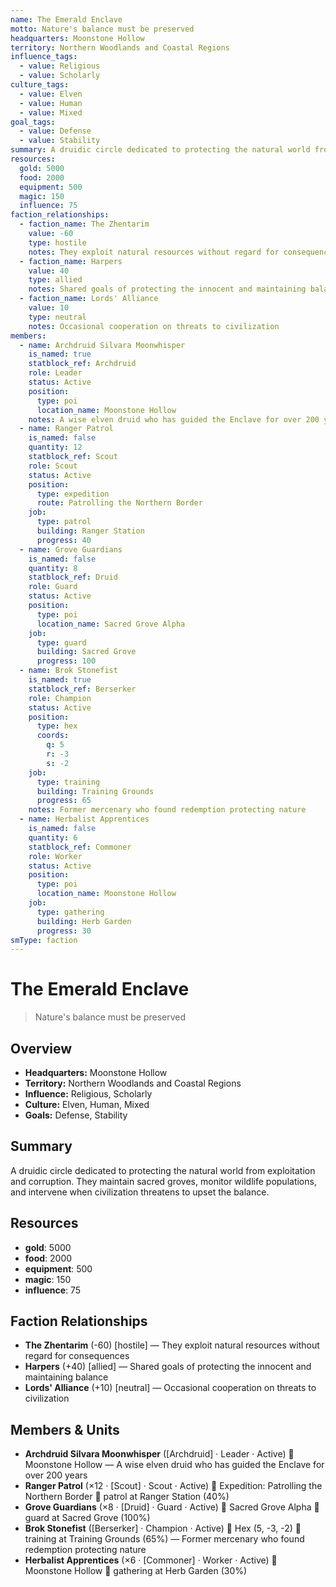 ```yaml
---
name: The Emerald Enclave
motto: Nature's balance must be preserved
headquarters: Moonstone Hollow
territory: Northern Woodlands and Coastal Regions
influence_tags:
  - value: Religious
  - value: Scholarly
culture_tags:
  - value: Elven
  - value: Human
  - value: Mixed
goal_tags:
  - value: Defense
  - value: Stability
summary: A druidic circle dedicated to protecting the natural world from exploitation and corruption. They maintain sacred groves, monitor wildlife populations, and intervene when civilization threatens to upset the balance.
resources:
  gold: 5000
  food: 2000
  equipment: 500
  magic: 150
  influence: 75
faction_relationships:
  - faction_name: The Zhentarim
    value: -60
    type: hostile
    notes: They exploit natural resources without regard for consequences
  - faction_name: Harpers
    value: 40
    type: allied
    notes: Shared goals of protecting the innocent and maintaining balance
  - faction_name: Lords' Alliance
    value: 10
    type: neutral
    notes: Occasional cooperation on threats to civilization
members:
  - name: Archdruid Silvara Moonwhisper
    is_named: true
    statblock_ref: Archdruid
    role: Leader
    status: Active
    position:
      type: poi
      location_name: Moonstone Hollow
    notes: A wise elven druid who has guided the Enclave for over 200 years
  - name: Ranger Patrol
    is_named: false
    quantity: 12
    statblock_ref: Scout
    role: Scout
    status: Active
    position:
      type: expedition
      route: Patrolling the Northern Border
    job:
      type: patrol
      building: Ranger Station
      progress: 40
  - name: Grove Guardians
    is_named: false
    quantity: 8
    statblock_ref: Druid
    role: Guard
    status: Active
    position:
      type: poi
      location_name: Sacred Grove Alpha
    job:
      type: guard
      building: Sacred Grove
      progress: 100
  - name: Brok Stonefist
    is_named: true
    statblock_ref: Berserker
    role: Champion
    status: Active
    position:
      type: hex
      coords:
        q: 5
        r: -3
        s: -2
    job:
      type: training
      building: Training Grounds
      progress: 65
    notes: Former mercenary who found redemption protecting nature
  - name: Herbalist Apprentices
    is_named: false
    quantity: 6
    statblock_ref: Commoner
    role: Worker
    status: Active
    position:
      type: poi
      location_name: Moonstone Hollow
    job:
      type: gathering
      building: Herb Garden
      progress: 30
smType: faction
---
```


# The Emerald Enclave

> Nature's balance must be preserved

## Overview
- **Headquarters:** Moonstone Hollow
- **Territory:** Northern Woodlands and Coastal Regions
- **Influence:** Religious, Scholarly
- **Culture:** Elven, Human, Mixed
- **Goals:** Defense, Stability

## Summary
A druidic circle dedicated to protecting the natural world from exploitation and corruption. They maintain sacred groves, monitor wildlife populations, and intervene when civilization threatens to upset the balance.

## Resources
- **gold**: 5000
- **food**: 2000
- **equipment**: 500
- **magic**: 150
- **influence**: 75

## Faction Relationships

- **The Zhentarim** (-60) [hostile] — They exploit natural resources without regard for consequences
- **Harpers** (+40) [allied] — Shared goals of protecting the innocent and maintaining balance
- **Lords' Alliance** (+10) [neutral] — Occasional cooperation on threats to civilization

## Members & Units

- **Archdruid Silvara Moonwhisper** ([Archdruid] · Leader · Active) 📍 Moonstone Hollow — A wise elven druid who has guided the Enclave for over 200 years
- **Ranger Patrol** (×12 · [Scout] · Scout · Active) 📍 Expedition: Patrolling the Northern Border 💼 patrol at Ranger Station (40%)
- **Grove Guardians** (×8 · [Druid] · Guard · Active) 📍 Sacred Grove Alpha 💼 guard at Sacred Grove (100%)
- **Brok Stonefist** ([Berserker] · Champion · Active) 📍 Hex (5, -3, -2) 💼 training at Training Grounds (65%) — Former mercenary who found redemption protecting nature
- **Herbalist Apprentices** (×6 · [Commoner] · Worker · Active) 📍 Moonstone Hollow 💼 gathering at Herb Garden (30%)
